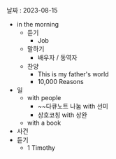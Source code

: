 날짜 : 2023-08-15
- in the morning
	- 듣기
		- Job
	- 말하기
		-  배우자 / 동역자 
	- 찬양
		- This is my father's world
		- 10,000 Reasons
- 일
	- with people
		- ~~다큐노트 나눔  with 선미
		- 상호코칭 with 상완
	- with a book
- 사건
- 듣기
	- 1 Timothy
